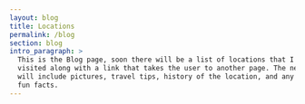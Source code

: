 ```yaml
---
layout: blog
title: Locations
permalink: /blog
section: blog
intro_paragraph: >
  This is the Blog page, soon there will be a list of locations that I have
  visited along with a link that takes the user to another page. The next page
  will include pictures, travel tips, history of the location, and any other
  fun facts.
---
```

